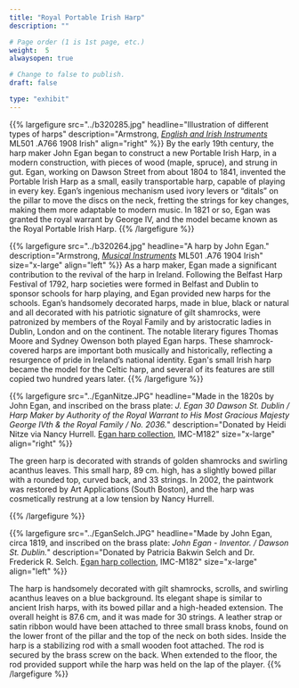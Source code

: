 ```yaml
---
title: "Royal Portable Irish Harp"
description: ""

# Page order (1 is 1st page, etc.)
weight:  5
alwaysopen: true

# Change to false to publish.
draft: false

type: "exhibit"
---
```

{{% largefigure src="../b320285.jpg" headline="Illustration of different types of harps" description="Armstrong, [*English and Irish Instruments*](https://bc-primo.hosted.exlibrisgroup.com/primo-explore/fulldisplay?docid=ALMA-BC21321583210001021&context=L&vid=bclib_new&search_scope=bcl&tab=bcl_only&lang=en_US) ML501 .A766 1908 Irish" align="right" %}}
By the early 19th century, the harp maker John Egan began to construct a new Portable Irish Harp, in a modern construction, with pieces of wood (maple, spruce), and strung in gut. Egan, working on Dawson Street from about 1804 to 1841, invented the Portable Irish Harp as a small, easily transportable harp, capable of playing in every key. Egan’s ingenious mechanism used ivory levers or “ditals” on the pillar to move the discs on the neck, fretting the strings for key changes, making them more adaptable to modern music.  In 1821 or so, Egan was granted the royal warrant by George IV, and the model became known as the Royal Portable Irish Harp.
{{% /largefigure %}}

{{% largefigure src="../b320264.jpg" headline="A harp by John Egan." description="Armstrong, [*Musical Instruments*](https://bc-primo.hosted.exlibrisgroup.com/primo-explore/fulldisplay?docid=ALMA-BC21321589680001021&context=L&vid=bclib_new&search_scope=bcl&tab=bcl_only&lang=en_US) ML501 .A76 1904 Irish" size="x-large" align="left" %}}
As a harp maker, Egan made a significant contribution to the revival of the harp in Ireland. Following the Belfast Harp Festival of 1792, harp societies were formed in Belfast and Dublin to sponsor schools for harp playing, and Egan provided new harps for the schools. Egan’s handsomely decorated harps, made in blue, black or natural and all decorated with his patriotic signature of gilt shamrocks, were patronized by members of the Royal Family and by aristocratic ladies in Dublin, London and on the continent. The notable literary figures Thomas Moore and Sydney Owenson both played Egan harps. These shamrock-covered harps are important both musically and historically, reflecting a resurgence of pride in Ireland’s national identity. Egan's small Irish harp became the model for the Celtic harp, and several of its features are still copied two hundred years later.
{{% /largefigure %}}

{{% largefigure src="../EganNitze.JPG" headline="Made in the 1820s by John Egan, and inscribed on the brass plate: *J. Egan 30 Dawson St. Dublin / Harp Maker by Authority of the Royal Warrant to His Most Gracious Majesty George IVth & the Royal Family / No. 2036.*" description="Donated by Heidi Nitze via Nancy Hurrell. [Egan harp collection](https://bc-primo.hosted.exlibrisgroup.com/permalink/f/l6ucgu/ALMA-BC21444664740001021), IMC-M182" size="x-large" align="right" %}}

The green harp is decorated with strands of golden shamrocks and swirling acanthus leaves. This small harp, 89 cm. high, has a slightly bowed pillar with a rounded top, curved back, and 33 strings. In 2002, the paintwork was restored by Art Applications (South Boston), and the harp was cosmetically restrung at a low tension by Nancy Hurrell.

{{% /largefigure %}}

{{% largefigure src="../EganSelch.JPG" headline="Made by John Egan, circa 1819, and inscribed on the brass plate: *John Egan - Inventor. / Dawson St. Dublin.*" description="Donated by Patricia Bakwin Selch and Dr. Frederick R. Selch. [Egan harp collection](https://bc-primo.hosted.exlibrisgroup.com/permalink/f/l6ucgu/ALMA-BC21444664740001021), IMC-M182" size="x-large" align="left" %}}


The harp is handsomely decorated with gilt shamrocks, scrolls, and swirling acanthus leaves on a blue background. Its elegant shape is similar to ancient Irish harps, with its bowed pillar and a high-headed extension. The overall height is 87.6 cm, and it was made for 30 strings. A leather strap or satin ribbon would have been attached to three small brass knobs, found on the lower front of the pillar and the top of the neck on both sides. Inside the harp is a stabilizing rod with a small wooden foot attached. The rod is secured by the brass screw on the back. When extended to the floor, the rod provided support while the harp was held on the lap of the player.
{{% /largefigure %}}
